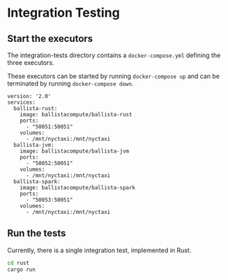 # Integration Testing

## Start the executors

The integration-tests directory contains a `docker-compose.yml` defining the three executors.

These executors can be started by running `docker-compose up` and can be terminated by running `docker-compose down`.

```
version: '2.0'
services:
  ballista-rust:
    image: ballistacompute/ballista-rust
    ports:
      - "50051:50051"
    volumes:
      - /mnt/nyctaxi:/mnt/nyctaxi
  ballista-jvm:
    image: ballistacompute/ballista-jvm
    ports:
      - "50052:50051"
    volumes:
      - /mnt/nyctaxi:/mnt/nyctaxi
  ballista-spark:
    image: ballistacompute/ballista-spark
    ports:
      - "50053:50051"
    volumes:
      - /mnt/nyctaxi:/mnt/nyctaxi
```

## Run the tests

Currently, there is a single integration test, implemented in Rust.

```bash
cd rust
cargo run
```
